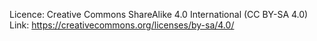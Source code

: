 Licence: Creative Commons ShareAlike 4.0 International (CC BY-SA 4.0) 
Link: https://creativecommons.org/licenses/by-sa/4.0/